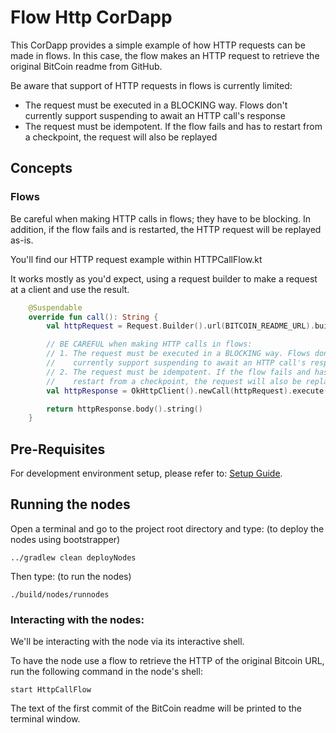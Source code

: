 # Flow Http CorDapp

This CorDapp provides a simple example of how HTTP requests can be made in flows. In this case, the flow makes an HTTP
request to retrieve the original BitCoin readme from GitHub.

Be aware that support of HTTP requests in flows is currently limited:

* The request must be executed in a BLOCKING way. Flows don't currently support suspending to await an HTTP call's
  response
* The request must be idempotent. If the flow fails and has to restart from a checkpoint, the request will also be
  replayed



## Concepts


### Flows

Be careful when making HTTP calls in flows; they have to be blocking.
In addition, if the flow fails and is restarted, the HTTP request will be replayed as-is.

You'll find our HTTP request example within HTTPCallFlow.kt

It works mostly as you'd expect, using a request builder to make a request at a client and use the result.

```kotlin
    @Suspendable
    override fun call(): String {
        val httpRequest = Request.Builder().url(BITCOIN_README_URL).build()

        // BE CAREFUL when making HTTP calls in flows:
        // 1. The request must be executed in a BLOCKING way. Flows don't
        //    currently support suspending to await an HTTP call's response
        // 2. The request must be idempotent. If the flow fails and has to
        //    restart from a checkpoint, the request will also be replayed
        val httpResponse = OkHttpClient().newCall(httpRequest).execute()

        return httpResponse.body().string()
    }

```




## Pre-Requisites

For development environment setup, please refer to: [Setup Guide](https://docs.corda.net/getting-set-up.html).


## Running the nodes


Open a terminal and go to the project root directory and type: (to deploy the nodes using bootstrapper)
```
../gradlew clean deployNodes
```
Then type: (to run the nodes)
```
./build/nodes/runnodes
```

### Interacting with the nodes:

We'll be interacting with the node via its interactive shell.

To have the node use a flow to retrieve the HTTP of the original Bitcoin URL, run the following command in the node's
shell:

    start HttpCallFlow

The text of the first commit of the BitCoin readme will be printed to the terminal window.

